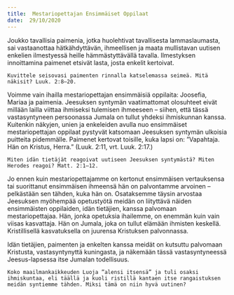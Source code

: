 ```yaml
---
title:  Mestariopettajan Ensimmäiset Oppilaat
date:  29/10/2020
---
```


Joukko tavallisia paimenia, jotka huolehtivat tavallisesta lammaslaumasta, sai vastaanottaa hätkähdyttävän, ihmeellisen ja maata mullistavan uutisen enkelien ilmestyessä heille hämmästyttävällä tavalla. Ilmestyksen innoittamina paimenet etsivät lasta, josta enkelit kertoivat.

`Kuvittele seisovasi paimenten rinnalla katselemassa seimeä. Mitä näkisit? Luuk. 2:8–20.`

Voimme vain ihailla mestariopettajan ensimmäisiä oppilaita: Joosefia, Mariaa ja paimenia. Jeesuksen syntymän vaatimattomat olosuhteet eivät millään lailla viittaa ihmiseksi tulemisen ihmeeseen – siihen, että tässä vastasyntyneen persoonassa Jumala on tullut yhdeksi ihmiskunnan kanssa. Kuitenkin näkyjen, unien ja enkeleiden avulla nuo ensimmäiset mestariopettajan oppilaat pystyvät katsomaan Jeesuksen syntymän ulkoisia puitteita pidemmälle. Paimenet kertovat toisille, kuka lapsi on: ”Vapahtaja. Hän on Kristus, Herra.” (Luuk. 2:11, vrt. Luuk. 2:17.)

`Miten idän tietäjät reagoivat uutiseen Jeesuksen syntymästä? Miten Herodes reagoi? Matt. 2:1–12.`

Jo ennen kuin mestariopettajamme on kertonut ensimmäisen vertauksensa tai suorittanut ensimmäisen ihmeensä hän on palvontamme arvoinen – pelkästään sen tähden, kuka hän on. Osataksemme täysin arvostaa Jeesuksen myöhempää opetustyötä meidän on liityttävä näiden ensimmäisten oppilaiden, idän tietäjien, kanssa palvomaan mestariopettajaa. Hän, jonka opetuksia ihailemme, on enemmän kuin vain viisas kasvattaja. Hän on Jumala, joka on tullut elämään ihmisten keskellä. Kristillisellä kasvatuksella on juurensa Kristuksen palvonnassa.

Idän tietäjien, paimenten ja enkelten kanssa meidät on kutsuttu palvomaan Kristusta, vastasyntynyttä kuningasta, ja näkemään tässä vastasyntyneessä Jeesus-lapsessa itse Jumalan todellisuus.

`Koko maailmankaikkeuden Luoja ”alensi itsensä” ja tuli osaksi ihmiskuntaa, eli täällä ja kuoli ristillä kantaen itse rangaistuksen meidän syntiemme tähden. Miksi tämä on niin hyvä uutinen?`